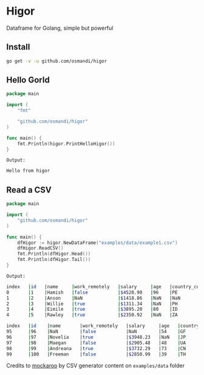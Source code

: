 # Higor

Dataframe for Golang, simple but powerful

## Install

```Bash
go get -v -u github.com/osmandi/higor
```

## Hello Gorld

```Go
package main

import (
	"fmt"

	"github.com/osmandi/higor"
)

func main() {
	fmt.Println(higor.PrintHelloHigor())
}
```

`Output:`
```Bash
Hello from higor
```

## Read a CSV

```Go
package main

import (
	"github.com/osmandi/higor"
)

func main() {
    dfHigor := higor.NewDataFrame("examples/data/example1.csv")
    dfHigor.ReadCSV()
	fmt.Println(dfHigor.Head())	
	fmt.Println(dfHigor.Tail())
}
```
`Output:`
```Bash
index   |id   |name     |work_remotely   |salary     |age   |country_code
0       |1    |Hamish   |false           |$4528.90   |96    |PE
1       |2    |Anson    |NaN             |$1418.86   |NaN   |NaN
2       |3    |Willie   |true            |$1311.34   |NaN   |PH
3       |4    |Eimile   |true            |$3895.20   |80    |ID
4       |5    |Rawley   |true            |$2350.92   |NaN   |ZA

index   |id    |name       |work_remotely   |salary     |age   |country_code
95      |96    |NaN        |false           |NaN        |54    |GF
96      |97    |Novelia    |true            |$3948.23   |NaN   |JP
97      |98    |Maegan     |false           |$2905.48   |48    |UA
98      |99    |Andreana   |true            |$3732.29   |73    |CN
99      |100   |Freeman    |false           |$2850.99   |39    |TH
```

Credits to [mockaroo](https://www.mockaroo.com/) by CSV generator content on `examples/data` folder